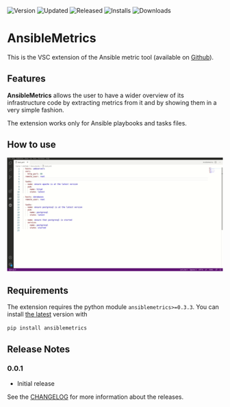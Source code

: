 ![Version](https://img.shields.io/visual-studio-marketplace/v/radon-h2020.ansiblemetrics)
![Updated](https://img.shields.io/visual-studio-marketplace/last-updated/radon-h2020.ansiblemetrics)
![Released](https://img.shields.io/visual-studio-marketplace/release-date/radon-h2020.ansiblemetrics)
![Installs](https://img.shields.io/visual-studio-marketplace/i/radon-h2020.ansiblemetrics)
![Downloads](https://img.shields.io/visual-studio-marketplace/d/radon-h2020.ansiblemetrics)

# AnsibleMetrics

This is the VSC extension of the Ansible metric tool (available on [Github](https://github.com/radon-h2020/radon-ansible-metrics/)).

## Features

**AnsibleMetrics** allows the user to have a wider overview of its infrastructure code by extracting metrics from it and by showing them in a very simple fashion.

The extension works only for Ansible playbooks and tasks files.


## How to use

![Alt Text](./media/AnsibleMetrics.gif)

## Requirements

The extension requires the python module ```ansiblemetrics>=0.3.3```.
You can install [the latest](https://pypi.org/project/ansiblemetrics/) version with 

```pip install ansiblemetrics```


## Release Notes

### 0.0.1
* Initial release

See the [CHANGELOG](CHANGELOG.md) for more information about the releases.
